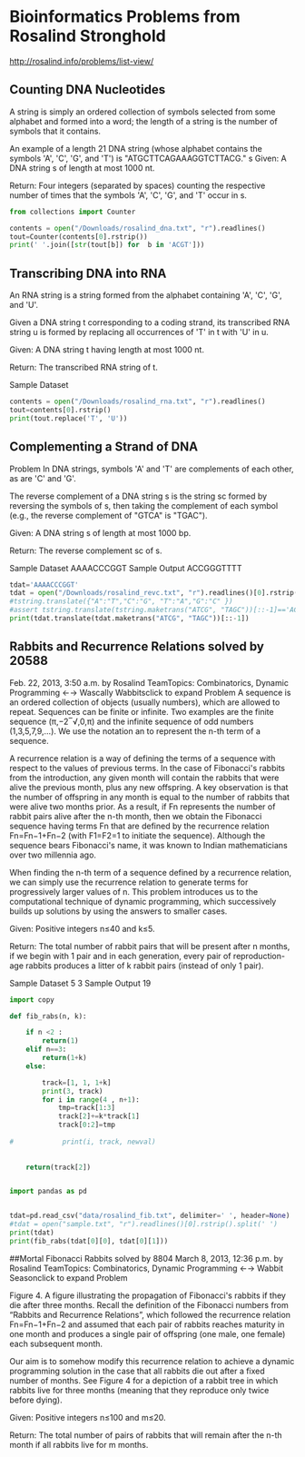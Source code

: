 # Bioinformatics Problems from Rosalind Stronghold
http://rosalind.info/problems/list-view/


## Counting DNA Nucleotides

A string is simply an ordered collection of symbols selected from some alphabet and formed into a word; the length of a string is the number of symbols that it contains.

An example of a length 21 DNA string (whose alphabet contains the symbols 'A', 'C', 'G', and 'T') is "ATGCTTCAGAAAGGTCTTACG."
s
Given: A DNA string s of length at most 1000 nt.

Return: Four integers (separated by spaces) counting the respective number of times that the symbols 'A', 'C', 'G', and 'T' occur in s.

```python
from collections import Counter

contents = open("/Downloads/rosalind_dna.txt", "r").readlines()
tout=Counter(contents[0].rstrip())
print(' '.join([str(tout[b]) for  b in 'ACGT']))
```

## Transcribing DNA into RNA 

An RNA string is a string formed from the alphabet containing 'A', 'C', 'G', and 'U'.

Given a DNA string t corresponding to a coding strand, its transcribed RNA string u is formed by replacing all occurrences of 'T' in t with 'U' in u.

Given: A DNA string t having length at most 1000 nt.

Return: The transcribed RNA string of t.

Sample Dataset

```python
contents = open("/Downloads/rosalind_rna.txt", "r").readlines()
tout=contents[0].rstrip()
print(tout.replace('T', 'U'))
```

## Complementing a Strand of DNA

Problem
In DNA strings, symbols 'A' and 'T' are complements of each other, as are 'C' and 'G'.

The reverse complement of a DNA string s is the string sc formed by reversing the symbols of s, then taking the complement of each symbol (e.g., the reverse complement of "GTCA" is "TGAC").

Given: A DNA string s of length at most 1000 bp.

Return: The reverse complement sc of s.

Sample Dataset
AAAACCCGGT
Sample Output
ACCGGGTTTT

```python
tdat='AAAACCCGGT'
tdat = open("/Downloads/rosalind_revc.txt", "r").readlines()[0].rstrip()
#tstring.translate({"A":"T","C":"G", "T":"A","G":"C" })
#assert tstring.translate(tstring.maketrans("ATCG", "TAGC"))[::-1]=='ACCGGGTTTT'
print(tdat.translate(tdat.maketrans("ATCG", "TAGC"))[::-1])

```

## Rabbits and Recurrence Relations solved by 20588
Feb. 22, 2013, 3:50 a.m. by Rosalind TeamTopics: Combinatorics, Dynamic Programming
←→
Wascally Wabbitsclick to expand
Problem
A sequence is an ordered collection of objects (usually numbers), which are allowed to repeat. Sequences can be finite or infinite. Two examples are the finite sequence (π,−2‾√,0,π) and the infinite sequence of odd numbers (1,3,5,7,9,…). We use the notation an to represent the n-th term of a sequence.

A recurrence relation is a way of defining the terms of a sequence with respect to the values of previous terms. In the case of Fibonacci's rabbits from the introduction, any given month will contain the rabbits that were alive the previous month, plus any new offspring. A key observation is that the number of offspring in any month is equal to the number of rabbits that were alive two months prior. As a result, if Fn represents the number of rabbit pairs alive after the n-th month, then we obtain the Fibonacci sequence having terms Fn that are defined by the recurrence relation Fn=Fn−1+Fn−2 (with F1=F2=1 to initiate the sequence). Although the sequence bears Fibonacci's name, it was known to Indian mathematicians over two millennia ago.

When finding the n-th term of a sequence defined by a recurrence relation, we can simply use the recurrence relation to generate terms for progressively larger values of n. This problem introduces us to the computational technique of dynamic programming, which successively builds up solutions by using the answers to smaller cases.

Given: Positive integers n≤40 and k≤5.

Return: The total number of rabbit pairs that will be present after n months, if we begin with 1 pair and in each generation, every pair of reproduction-age rabbits produces a litter of k rabbit pairs (instead of only 1 pair).

Sample Dataset
5 3
Sample Output
19

```python
import copy

def fib_rabs(n, k):

    if n <2 :
        return(1)
    elif n==3:
        return(1+k)
    else:

        track=[1, 1, 1+k]
        print(3, track)
        for i in range(4 , n+1):
            tmp=track[1:3]
            track[2]+=k*track[1]
            track[0:2]=tmp
            
#            print(i, track, newval)
    
    
    return(track[2])

```

```python

import pandas as pd


tdat=pd.read_csv("data/rosalind_fib.txt", delimiter=' ', header=None)
#tdat = open("sample.txt", "r").readlines()[0].rstrip().split(' ')
print(tdat)
print(fib_rabs(tdat[0][0], tdat[0][1]))

```

##Mortal Fibonacci Rabbits solved by 8804
March 8, 2013, 12:36 p.m. by Rosalind TeamTopics: Combinatorics, Dynamic Programming
←→
Wabbit Seasonclick to expand
Problem

Figure 4. A figure illustrating the propagation of Fibonacci's rabbits if they die after three months.
Recall the definition of the Fibonacci numbers from “Rabbits and Recurrence Relations”, which followed the recurrence relation Fn=Fn−1+Fn−2 and assumed that each pair of rabbits reaches maturity in one month and produces a single pair of offspring (one male, one female) each subsequent month.

Our aim is to somehow modify this recurrence relation to achieve a dynamic programming solution in the case that all rabbits die out after a fixed number of months. See Figure 4 for a depiction of a rabbit tree in which rabbits live for three months (meaning that they reproduce only twice before dying).

Given: Positive integers n≤100 and m≤20.

Return: The total number of pairs of rabbits that will remain after the n-th month if all rabbits live for m months.